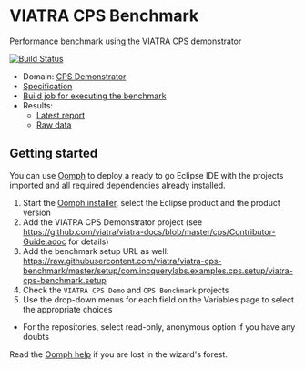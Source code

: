 # VIATRA CPS Benchmark

Performance benchmark using the VIATRA CPS demonstrator

[![Build Status](https://build.incquerylabs.com/jenkins/job/viatra-cps-benchmark/badge/icon)](https://build.incquerylabs.com/jenkins/job/viatra-cps-benchmark/)

* Domain: [CPS Demonstrator](http://help.eclipse.org/oxygen/index.jsp?topic=%2Forg.eclipse.viatra.documentation.help%2Fhtml%2Fcps%2FHome.html&cp=102_0)
* [Specification](https://github.com/viatra/viatra-cps-benchmark/wiki/Benchmark-specification)
* [Build job for executing the benchmark](https://build.incquerylabs.com/jenkins/job/viatra-cps-benchmark/) 
* Results:
  * [Latest report](https://build.incquerylabs.com/jenkins/job/viatra-cps-benchmark/lastSuccessfulBuild/artifact/benchmark/cpsBenchmarkReport.html)
  * [Raw data](https://github.com/viatra/viatra-cps-benchmark-results)


## Getting started

You can use [Oomph](https://www.eclipse.org/oomph) to deploy a ready to go Eclipse IDE with the projects imported and all required dependencies already installed.

1. Start the [Oomph installer](https://wiki.eclipse.org/Eclipse_Oomph_Installer), select the Eclipse product and the product version
2. Add the VIATRA CPS Demonstrator project (see https://github.com/viatra/viatra-docs/blob/master/cps/Contributor-Guide.adoc for details)
3. Add the benchmark setup URL as well: https://raw.githubusercontent.com/viatra/viatra-cps-benchmark/master/setup/com.incquerylabs.examples.cps.setup/viatra-cps-benchmark.setup
4. Check the `VIATRA CPS Demo` and `CPS Benchmark` projects
5. Use the drop-down menus for each field on the Variables page to select the appropriate choices
  * For the repositories, select read-only, anonymous option if you have any doubts

Read the [Oomph help](http://download.eclipse.org/oomph/help/org.eclipse.oomph.setup.doc/html/user/wizard/index.html) if you are lost in the wizard's forest.

